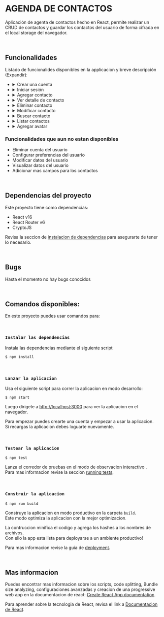 # AGENDA DE CONTACTOS
Aplicación de agenta de contactos hecho en React, permite realizar un CRUD de contactos y guardar los contactos del usuario de forma cifrada en el local storage del navegador.

 &nbsp;
## Funcionalidades
Listado de funcionalides disponibles en la applicacion y breve descripción (Expandir): 

* <details><!--Crear una cuenta-->
    <summary>Crear una cuenta</summary>
    <hr/>

    * Botón para dirigirse a iniciar sesión
    * Advertencia cuando las contraseñas no coinciden
    * Redireccionamiento al inicio de sesión al crear cuenta
    <hr/>
    </details>

* <details><!--Iniciar sesión-->
    <summary>Iniciar sesión</summary>
    <hr/>

    * Botón para dirigirse al registro de cuentas
    * Advertencia cuando las credenciales no son correctas
    * Redireccionamiento a la lista de contactos al iniciar sesión
    <hr/>
    </details>
* <details><!--Agregar contacto-->
    <summary>Agregar contacto</summary>
    <hr/>

    * Diálogo de confirmación de descarte si no se guarda un contacto
    * Uso de avatar por defecto si no fue establecido
    * Redireccionamiento hacia el detalle del contacto al ser creado
    * Redireccionamiento a la la lista de contactos al cancelar
    <hr/>
  </details>
* <details><!--Ver detalle de contacto-->
    <summary>Ver detalle de contacto</summary>
    <hr/>

    * Acceso a eliminar contacto en el menú
    * Botón para llamar al contacto
    * Botón para enviar sms al contacto
    * Botón para acceder a la edición del contacto
    * Redireccionamiento a la lista de contactos cuando no existe el ID del contacto
    <hr/>
  </details>
* <details><!--Eliminar contacto--> 
    <summary>Eliminar contacto</summary>
    <hr/>
        
    * Elimina un contacto
    * Eliminacion de multiples contactos
    * Uso de dialogo de confirmacion de acción
    <hr/>
  </details>
* <details><!--Modificar contacto-->
    <summary>Modificar contacto</summary>
    <hr/>

    * Puedes alterar todas las propiedades de un contacto
    * Dialogo de confirmación de acción de descartar cambios no guardados
    * Si actualizas el nombre/apellido y el avatar es el default se actualiza el avatar
    * Redireccionamiento a la lista de contactos cuando no existe el ID del contacto
    <hr/>
  </details>
* <details><!--Buscar contacto-->
    <summary>Buscar contacto</summary>
    <hr/>

    * Se listan solo los resultados de la busqueda
    * Puedes buscar contactos por Nombre, Apellido o telefono
    * La coincidencia de busqueda se marca de color azul
    * Si estas buscando puedes cancelar la seleccion y ver el listado completo

    <hr/>
  </details>
* <details><!--Listar contactos-->
    <summary>Listar contactos</summary>
    <hr/>

    * Se muestra el avatar y nombre completo de cada contacto
    * Al clickear un item te lleva a su detalle
    * La lista de contactos esta ordenada de forma acendente
    * Cada contacto listado se muestra junto a la letra inicial.\
        La primera incidencia dentro del alfabeto es visible.
    * Se puede seleccionar contactos desde el menú
    * Si tienes contactos seleccionados puedes usar la eliminación múltiple
    <hr/>
  </details>
* <details><!--Agregar avatar-->
    <summary>Agregar avatar</summary>
    <hr/>

    *  Se establece un avatar por defecto. Con letra y color aleatorio
    *  Se puede tomar una foto desde la cámara
    *  Permite seleccionar una foto de la galería
    <hr/>
  </details>
  
### Funcionalidades que aun no estan disponibles

*  Eliminar cuenta del usuario
*  Configurar preferencias del usuario
*  Modificar datos del usuario
*  Visualizar datos del usuario
*  Adicionar mas campos para los contactos
    
&nbsp;
## Dependencias del proyecto
Este proyecto tiene como dependencias:
* React v16
* React Router v6
* CryptoJS

Revisa la seccion de [instalacion de dependencias](#instalar-las-dependencias) para asegurarte de tener lo necesario.
  
&nbsp;
## Bugs
Hasta el momento no hay bugs conocidos

&nbsp;
## Comandos disponibles:

En este proyecto puedes usar comandos para:

&nbsp;
### `Instalar las dependencias`
Instala las dependencias mediante el siguiente script
```bash
$ npm install
```

&nbsp;
### `Lanzar la aplicacion`
Usa el siguiente script para correr la aplicacion en modo desarrollo:
```
$ npm start
```

Luego dirigete a [http://localhost:3000](http://localhost:3000) para ver la aplicacion en el navegador.

Para empezar puedes crearte una cuenta y empezar a usar la aplicacion.\
Si recargas la aplicacion debes loguarte nuevamente.

&nbsp;
### `Testear la aplicacion`
```
$ npm test
```

Lanza el corredor de pruebas en el modo de observacion interactivo .\
Para mas informacion revise la seccion [running tests](https://facebook.github.io/create-react-app/docs/running-tests).

&nbsp;
### `Construir la aplicacion`
```
$ npm run build
```

Construye la aplicacion en modo productivo en la carpeta `build`.\
Este modo optimiza la aplicacion con la mejor optimizacion.

La contruccion minifica el codigo y agrega los hashes a los nombres de archivos.\
Con ello la app esta lista para deployarse a un ambiente productivo!

Para mas informacion revise la guia de [deployment](https://facebook.github.io/create-react-app/docs/deployment).

&nbsp;
## Mas informacion

Puedes encontrar mas informacion sobre los scripts, code splitting, Bundle size analyzing, configuraciones avanzadas y creacion de una progressive web app en la documentacion de react: [Create React App documentation](https://facebook.github.io/create-react-app/docs/getting-started).

Para aprender sobre la tecnologia de React, revisa el link a [Documentacion de React](https://reactjs.org/).
